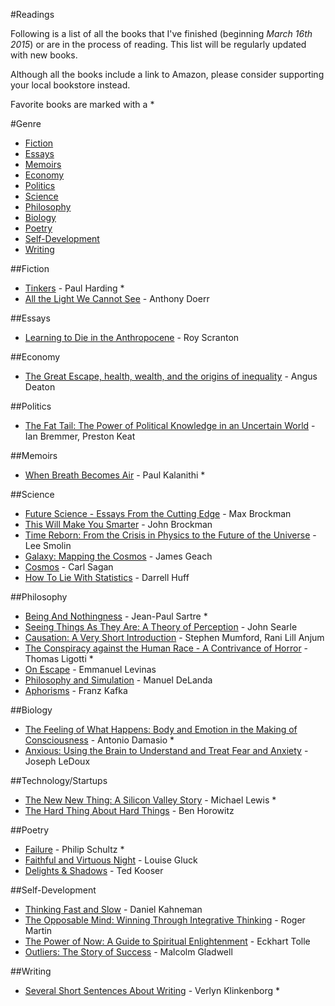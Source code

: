 #Readings

Following is a list of all the books that I've finished (beginning *March 16th 2015*) or are in the process of reading. This list will be regularly updated with new books.

Although all the books include a link to Amazon, please consider supporting your local bookstore instead.

Favorite books are marked with a *

#Genre

* [Fiction](#fiction)
* [Essays](#essays)
* [Memoirs](#memoirs)
* [Economy](#economy)
* [Politics](#politics)
* [Science](#science)
* [Philosophy](#philosophy)
* [Biology](#biology)
* [Poetry](#poetry)
* [Self-Development](#self-development)
* [Writing](#writing)


##Fiction

* [Tinkers](https://www.amazon.com/Tinkers-Paul-Harding/dp/193413712X) - Paul Harding \*
* [All the Light We Cannot See](https://www.amazon.com/All-Light-We-Cannot-See/dp/1476746583) - Anthony Doerr

##Essays

* [Learning to Die in the Anthropocene](https://www.amazon.com/Learning-Die-Anthropocene-Reflections-Civilization/dp/0872866696) - Roy Scranton

##Economy

* [The Great Escape, health, wealth, and the origins of inequality](https://www.amazon.com/Great-Escape-Health-Origins-Inequality/dp/0691165629) - Angus Deaton

##Politics

* [The Fat Tail: The Power of Political Knowledge in an Uncertain World](https://www.amazon.com/Fat-Tail-Political-Knowledge-Uncertain/dp/0199737274) - Ian Bremmer, Preston Keat

##Memoirs

* [When Breath Becomes Air](https://www.amazon.com/When-Breath-Becomes-Paul-Kalanithi/dp/081298840X) - Paul Kalanithi *

##Science

* [Future Science - Essays From the Cutting Edge](https://www.amazon.com/Future-Science-Essays-Cutting-Edge/dp/0307741915) - Max Brockman
* [This Will Make You Smarter](https://www.amazon.com/This-Will-Make-You-Smarter/dp/0062109391) - John Brockman
* [Time Reborn: From the Crisis in Physics to the Future of the Universe](https://www.amazon.com/Time-Reborn-Crisis-Physics-Universe/dp/0544245598) - Lee Smolin
* [Galaxy: Mapping the Cosmos](https://www.amazon.com/Galaxy-Mapping-Cosmos-James-Geach/dp/1780233639) - James Geach
* [Cosmos](https://www.amazon.com/Cosmos-Carl-Sagan/dp/0345331354) - Carl Sagan
* [How To Lie With Statistics](https://www.amazon.com/How-Lie-Statistics-Darrell-Huff/dp/0393310728) - Darrell Huff

##Philosophy

* [Being And Nothingness](https://www.amazon.com/Being-Nothingness-Jean-Paul-Sartre/dp/0671867806) - Jean-Paul Sartre \*
* [Seeing Things As They Are: A Theory of Perception](https://www.amazon.com/Seeing-Things-They-Are-Perception/dp/0199385157) - John Searle
* [Causation: A Very Short Introduction](https://www.amazon.com/Causation-Very-Short-Introduction-Introductions/dp/019968443X) - Stephen Mumford, Rani Lill Anjum
* [The Conspiracy against the Human Race - A Contrivance of Horror](https://www.amazon.com/Conspiracy-against-Human-Race-Contrivance/dp/0984480277) - Thomas Ligotti \*
* [On Escape](https://www.amazon.com/Escape-Author-Emmanuel-Levinas-published/dp/B00Y2RSZAO) - Emmanuel Levinas
* [Philosophy and Simulation](https://www.amazon.com/Philosophy-Simulation-Emergence-Synthetic-Reason/dp/1441170286) - Manuel DeLanda
* [Aphorisms](https://www.amazon.com/Aphorisms-Schocken-Kafka-Library-Franz/dp/0805212655) - Franz Kafka

##Biology

* [The Feeling of What Happens: Body and Emotion in the Making of Consciousness](https://www.amazon.com/Feeling-What-Happens-Emotion-Consciousness/dp/0156010755) - Antonio Damasio \*
* [Anxious: Using the Brain to Understand and Treat Fear and Anxiety](https://www.amazon.com/Anxious-Using-Brain-Understand-Anxiety/dp/0143109049) - Joseph LeDoux

##Technology/Startups

* [The New New Thing: A Silicon Valley Story](https://www.amazon.com/New-Thing-Silicon-Valley-Story/dp/0393347818) - Michael Lewis \*
* [The Hard Thing About Hard Things](https://www.amazon.com/Hard-Thing-About-Things-Building/dp/0062273205) - Ben Horowitz

##Poetry

* [Failure](https://www.amazon.com/Failure-Philip-Schultz/dp/0156031280) - Philip Schultz \*
* [Faithful and Virtuous Night](https://www.amazon.com/Faithful-Virtuous-Night-Louise-Gl%C3%BCck/dp/0374152012) - Louise Gluck
* [Delights & Shadows](https://www.amazon.com/Delights-Shadows-Ted-Kooser/dp/1556592019) - Ted Kooser

##Self-Development

* [Thinking Fast and Slow](https://www.amazon.com/Thinking-Fast-Slow-Daniel-Kahneman/dp/0374533555) - Daniel Kahneman
* [The Opposable Mind: Winning Through Integrative Thinking](https://www.amazon.com/Opposable-Mind-Winning-Integrative-Thinking/dp/1422139778) - Roger Martin
* [The Power of Now: A Guide to Spiritual Enlightenment](https://www.amazon.com/Power-Now-Guide-Spiritual-Enlightenment/dp/1577314808) - Eckhart Tolle
* [Outliers: The Story of Success](https://www.amazon.com/Outliers-Story-Success-Malcolm-Gladwell/dp/0316017930) - Malcolm Gladwell

##Writing

* [Several Short Sentences About Writing](https://www.amazon.com/Several-Short-Sentences-About-Writing/dp/0307279413) - Verlyn Klinkenborg \*
